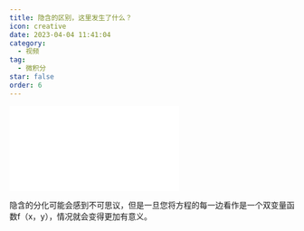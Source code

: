 ```yaml
---
title: 隐含的区别，这里发生了什么？
icon: creative
date: 2023-04-04 11:41:04
category:
  - 视频
tag:
  - 微积分
star: false
order: 6
---
```



<div class="video-container">
  <iframe src="//player.bilibili.com/player.html?aid=867069478&bvid=BV1DV4y1S72o&cid=1082400480&page=1" scrolling="no" border="0" frameborder="no" framespacing="0" allowfullscreen="true"> </iframe>
</div>

隐含的分化可能会感到不可思议，但是一旦您将方程的每一边看作是一个双变量函数f（x，y），情况就会变得更加有意义。

